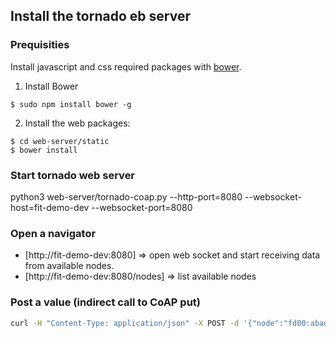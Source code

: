 ## Install the tornado eb server

### Prequisities

Install javascript and css required packages with [bower](https://bower.io/).

1. Install Bower
```shell
$ sudo npm install bower -g
```
2. Install the web packages:
```
$ cd web-server/static
$ bower install
```

### Start tornado web server

python3 web-server/tornado-coap.py --http-port=8080 --websocket-host=fit-demo-dev --websocket-port=8080

### Open a navigator

* [http://fit-demo-dev:8080] => open web socket and start receiving data from
  available nodes.
* [http://fit-demo-dev:8080/nodes] => list available nodes

### Post a value (indirect call to CoAP put)

```bash
curl -H "Content-Type: application/json" -X POST -d '{"node":"fd00:abad:1e:102:5846:257d:3b04:f9d6","path":"/led", "payload":"1"}' http://fit-demo-dev:8080
```
